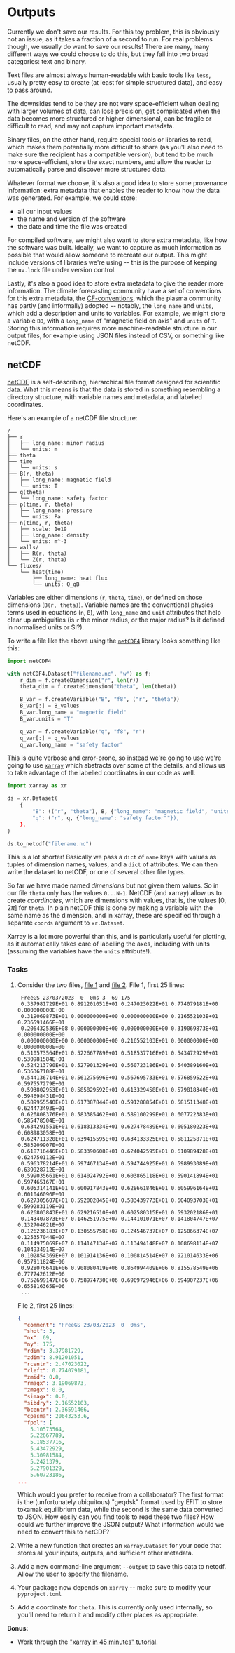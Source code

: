 Outputs
=======

Currently we don't save our results. For this toy problem, this is obviously not
an issue, as it takes a fraction of a second to run. For real problems though,
we usually do want to save our results! There are many, many different ways we
could choose to do this, but they fall into two broad categories: text and
binary.

Text files are almost always human-readable with basic tools like `less`,
usually pretty easy to create (at least for simple structured data), and easy to
pass around.

The downsides tend to be they are not very space-efficient when dealing with
larger volumes of data, can lose precision, get complicated when the data
becomes more structured or higher dimensional, can be fragile or difficult to
read, and may not capture important metadata.

Binary files, on the other hand, require special tools or libraries to read,
which makes them potentially more difficult to share (as you'll also need to
make sure the recipient has a compatible version), but tend to be much more
space-efficient, store the exact numbers, and allow the reader to automatically
parse and discover more structured data.

Whatever format we choose, it's also a good idea to store some provenance
information: extra metadata that enables the reader to know how the data was
generated. For example, we could store:

- all our input values
- the name and version of the software
- the date and time the file was created

For compiled software, we might also want to store extra metadata, like how the
software was built. Ideally, we want to capture as much information as possible
that would allow someone to recreate our output. This might include versions of
libraries we're using -- this is the purpose of keeping the `uv.lock` file under
version control.

Lastly, it's also a good idea to store extra metadata to give the reader more
information. The climate forecasting community have a set of conventions for
this extra metadata, the [CF-conventions][cfconventions], which the plasma
community has partly (and informally) adopted -- notably, the `long_name` and
`units`, which add a description and units to variables. For example, we might
store a variable `B0`, with a `long_name` of "magnetic field on axis" and
`units` of `T`. Storing this information requires more machine-readable
structure in our output files, for example using JSON files instead of CSV, or
something like netCDF.

[cfconventions]: https://cfconventions.org/cf-conventions/cf-conventions.html

netCDF
------

[netCDF][netcdf] is a self-describing, hierarchical file format designed for
scientific data. What this means is that the data is stored in something
resembling a directory structure, with variable names and metadata, and labelled
coordinates.

Here's an example of a netCDF file structure:

```
/
├── r
│   ├── long_name: minor radius
│   └── units: m
├── theta
├── time
│   └── units: s
├── B(r, theta)
│   ├── long_name: magnetic field
│   └── units: T
├── q(theta)
│   └── long_name: safety factor
├── p(time, r, theta)
│   ├── long_name: pressure
│   └── units: Pa
├── n(time, r, theta)
│   ├── scale: 1e19
│   ├── long_name: density
│   └── units: m^-3
├── walls/
│   ├── R(r, theta)
│   └── Z(r, theta)
└── fluxes/
    └── heat(time)
        ├── long_name: heat flux
        └── units: Q_qB
```

Variables are either dimensions (`r`, `theta`, `time`), or defined on those
dimensions (`B(r, theta)`). Variable names are the conventional physics terms
used in equations (`n`, `B`), with `long_name` and `unit` attributes that help
clear up ambiguities (is `r` the minor radius, or the major radius? Is it
defined in normalised units or SI?).

To write a file like the above using the [`netCDF4`][netcdf-python] library
looks something like this:

```python
import netCDF4

with netCDF4.Dataset("filename.nc", "w") as f:
    r_dim = f.createDimension("r", len(r))
    theta_dim = f.createDimension("theta", len(theta))

    B_var = f.createVariable("B", "f8", ("r", "theta"))
    B_var[:] = B_values
    B_var.long_name = "magnetic field"
    B_var.units = "T"

    q_var = f.createVariable("q", "f8", "r")
    q_var[:] = q_values
    q_var.long_name = "safety factor"
```

This is quite verbose and error-prone, so instead we're going to use we're going
to use [`xarray`][xarray] which abstracts over some of the details, and allows
us to take advantage of the labelled coordinates in our code as well.

```python
import xarray as xr

ds = xr.Dataset(
    {
        "B": (("r", "theta"), B, {"long_name": "magnetic field", "units": "T"}),
        "q": ("r", q, {"long_name": "safety factor""}),
    },
)

ds.to_netcdf("filename.nc")
```

This is a lot shorter! Basically we pass a `dict` of `name` keys with values as
tuples of dimension names, values, and a `dict` of attributes. We can then write
the dataset to netCDF, or one of several other file types.

So far we have made named _dimensions_ but not given them values. So in our file
`theta` only has the values `0...N-1`. NetCDF (and xarray) allow us to create
_coordinates_, which are dimensions with values, that is, the values $[0, 2\pi]$
for `theta`. In plain netCDF this is done by making a variable with the same
name as the dimension, and in xarray, these are specified through a separate
`coords` argument to `xr.Dataset`.

Xarray is a lot more powerful than this, and is particularly useful for
plotting, as it automatically takes care of labelling the axes, including with
units (assuming the variables have the `units` attribute!).

### Tasks

1. Consider the two files, [file 1](./example.geqdsk) and [file 2](./example.json).
   File 1, first 25 lines:

   ```
    FreeGS 23/03/2023  0  0ms 3  69 175
    0.337981729E+01 0.891201051E+01 0.247023022E+01 0.774079181E+00 0.000000000E+00
    0.319069873E+01 0.000000000E+00 0.000000000E+00 0.216552103E+01 0.236591466E+01
    0.206432536E+08 0.000000000E+00 0.000000000E+00 0.319069873E+01 0.000000000E+00
    0.000000000E+00 0.000000000E+00 0.216552103E+01 0.000000000E+00 0.000000000E+00
    0.510573564E+01 0.522667789E+01 0.518537716E+01 0.543472929E+01 0.530981584E+01
    0.524213790E+01 0.527901329E+01 0.560723186E+01 0.540389160E+01 0.536367108E+01
    0.544136714E+01 0.561275696E+01 0.567695733E+01 0.576859522E+01 0.597557279E+01
    0.593802953E+01 0.585829592E+01 0.613329458E+01 0.579818340E+01 0.594698431E+01
    0.589955540E+01 0.617387844E+01 0.591288854E+01 0.581511348E+01 0.624473493E+01
    0.626808376E+01 0.583385462E+01 0.589100299E+01 0.607722383E+01 0.585478504E+01
    0.634291551E+01 0.618313334E+01 0.627478489E+01 0.605180223E+01 0.608983058E+01
    0.624711320E+01 0.639415595E+01 0.634133325E+01 0.581125871E+01 0.583209907E+01
    0.618716446E+01 0.583390608E+01 0.624042595E+01 0.610989428E+01 0.624750112E+01
    0.596378214E+01 0.597467134E+01 0.594744925E+01 0.598993089E+01 0.639928712E+01
    0.599035661E+01 0.614024792E+01 0.603865118E+01 0.590141894E+01 0.597465167E+01
    0.605314141E+01 0.600917843E+01 0.628661846E+01 0.605996164E+01 0.601046096E+01
    0.627305607E+01 0.592002845E+01 0.583439773E+01 0.604093703E+01 0.599283119E+01
    0.626803843E+01 0.629216510E+01 0.602580315E+01 0.593202186E+01
    0.143407873E+07 0.146251975E+07 0.144101071E+07 0.141804747E+07 0.132704621E+07
    0.126236183E+07 0.130555758E+07 0.124546737E+07 0.125066374E+07 0.125357044E+07
    0.114975069E+07 0.114147134E+07 0.113494148E+07 0.108698114E+07 0.104934914E+07
    0.102854369E+07 0.101914136E+07 0.100814514E+07 0.921014633E+06 0.957911824E+06
    0.928076641E+06 0.908080419E+06 0.864994409E+06 0.815578549E+06 0.777742612E+06
    0.752699147E+06 0.758974730E+06 0.690972946E+06 0.694907237E+06 0.655816365E+06
    ...
   ```

   File 2, first 25 lines:

   ```json
   {
     "comment": "FreeGS 23/03/2023  0  0ms",
     "shot": 3,
     "nx": 69,
     "ny": 175,
     "rdim": 3.37981729,
     "zdim": 8.91201051,
     "rcentr": 2.47023022,
     "rleft": 0.774079181,
     "zmid": 0.0,
     "rmagx": 3.19069873,
     "zmagx": 0.0,
     "simagx": 0.0,
     "sibdry": 2.16552103,
     "bcentr": 2.36591466,
     "cpasma": 20643253.6,
     "fpol": [
       5.10573564,
       5.22667789,
       5.18537716,
       5.43472929,
       5.30981584,
       5.2421379,
       5.27901329,
       5.60723186,
   ...
   ```

   Which would you prefer to receive from a collaborator? The first format is
   the (unfortunately ubiquitous) "geqdsk" format used by EFIT to store tokamak
   equilibrium data, while the second is the same data converted to JSON. How
   easily can you find tools to read these two files? How could we further
   improve the JSON output? What information would we need to convert this to
   netCDF?
2. Write a new function that creates an `xarray.Dataset` for your code that
   stores all your inputs, outputs, and sufficient other metadata.
3. Add a new command-line argument `--output` to save this data to netcdf. Allow
   the user to specify the filename.
4. Your package now depends on `xarray` -- make sure to modify your
   `pyproject.toml`
5. Add a coordinate for `theta`. This is currently only used internally, so
   you'll need to return it and modify other places as appropriate.

**Bonus:**

- Work through the ["xarray in 45 minutes" tutorial][xarray-tutorial].

[netcdf]: https://www.unidata.ucar.edu/software/netcdf/
[netcdf-python]: https://unidata.github.io/netcdf4-python
[netcdf-vars]: https://unidata.github.io/netcdf4-python/#variables-in-a-netcdf-file
[xarray]: https://docs.xarray.dev/en/stable/
[xarray-tutorial]: https://tutorial.xarray.dev/overview/xarray-in-45-min.html
